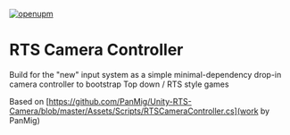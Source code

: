 [![openupm](https://img.shields.io/npm/v/uk.me.paraskos.oliver.rts-cameracontroller?label=openupm&registry_uri=https://package.openupm.com)](https://openupm.com/packages/uk.me.paraskos.oliver.rts-cameracontroller/)

# RTS Camera Controller

Build for the "new" input system as a simple minimal-dependency drop-in camera controller to bootstrap Top down / RTS style games

Based on [https://github.com/PanMig/Unity-RTS-Camera/blob/master/Assets/Scripts/RTSCameraController.cs](work by PanMig)